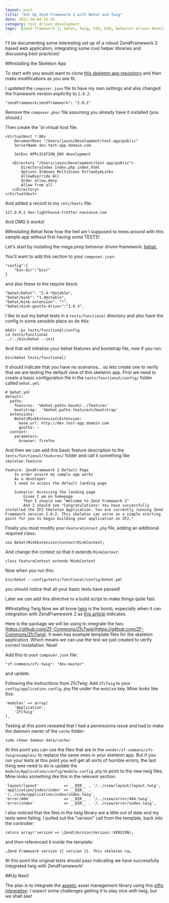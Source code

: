 ```yaml
---
layout: post
title: "Set Up Zend Framework 2 with Behat and Twig"
date: 2012-10-04 15:26
category: test driven development
tags:  [zend framework 2, behat, twig, tdd, bdd, behavior driven development]
---
```


I'll be documenting some interesting set up of a robust ZendFramework 2 based web application, integrating some cool helper libraries and discussing best practices!

##Installing the Skeleton App

To start with you would want to clone [this skeleton app repository](https://github.com/zendframework/ZendSkeletonApplication) and then make modifications as you see fit.

I updated the `composer.json` file to have my own settings and also changed the framework version explicitly to `2.0.2`:

    "zendframework/zendframework": "2.0.2"

Remove the `composer.phar` file assuming you already have it installed (you should.)

Then create the 'ol virtual host file:

    <VirtualHost *:80>
        DocumentRoot "/Users/jason/Development/test-app/public"
        ServerName dev.test-app.domain.com

        SetEnv APPLICATION_ENV development

       <Directory "/Users/jason/Development/test-app/public">
           DirectoryIndex index.php index.html
           Options Indexes MultiViews FollowSymLinks
           AllowOverride All
           Order allow,deny
           Allow from all
       </Directory>
    </VirtualHost>


And added a record to my `/etc/hosts` file:

    127.0.0.1 dev.lighthouse-trotter.naviance.com

And OMG it works!

##Installing Behat
Now how the hell am I supposed to mess around with this sample app without first having some TESTS!

Let's start by installing the mega pimp behavior driven framework: [behat.](http://behat.org/)

You'll want to add this section to your `composer.json`:

    "config":{
        "bin-dir":"bin/"
    }

and also these to the require block:

    "behat/behat": "2.4.*@stable",
    "behat/mink": "1.4@stable",
    "behat/mink-extension": "*",
    "behat/mink-goutte-driver":"1.0.3",

I like to put my behat tests in a `tests/functional` directory and also have the config in some sensible place so do this:

    mkdir -pv tests/functional/config
    cd tests/functional
    ../../bin/behat --init

And that will initialize your behat features and bootstrap file, now if you run:

    bin/behat tests/functional/

It should indicate that you have no scenarios… so lets create one to verify that we are testing the default view of this skeleton app. First we need to create a basic configuration file in the `tests/functional/config/` folder called `behat.yml`:

    # behat.yml
    default:
      paths:
        features: '%behat.paths.base%/../features'
        bootstrap:  '%behat.paths.features%/bootstrap'
      extensions:
        Behat\MinkExtension\Extension:
          base_url: http://dev.test-app.domain.com
          goutte: ~
      context:
        parameters:
          browser: firefox

And then we can add this basic feature description to the `tests/functional/features/` folder and call it something like `skeleton.feature`:

    Feature: ZendFramework 2 Default Page
        In order ensure my sample app works
        As a developer
        I need to access the default landing page

        Scenario: Accessing the landing page
            Given I am on homepage
            Then I should see "Welcome to Zend Framework 2"
            And I should see "Congratulations! You have successfully installed the ZF2 Skeleton Application. You are currently running Zend Framework version 2.0.2. This skeleton can serve as a simple starting point for you to begin building your application on ZF2."

Finally you must modify your `FeatureContext.php` file, adding an additional required class:

    use Behat\MinkExtension\Context\MinkContext;

And change the context so that it extends `MinkContext`:

    class FeatureContext extends MinkContext

Now when you run this:

    bin/behat --config=tests/functional/config/behat.yml

you should notice that all your basic tests have passed!

Later we can add this directive to a build script to make things quite fast.

##Installing Twig
Now we all know [twig](http://twig.sensiolabs.org/) is the bomb, especially when it can integration with ZendFramework 2 as [this article](http://www.zendexperts.com/2012/04/08/twig-in-zend-framework-2/) indicates.

Here is the package we will be using to integrate the two: [https://github.com/ZF-Commons/ZfcTwig](https://github.com/ZF-Commons/ZfcTwig). It even has example template files for the skeleton application. Which means we can use the test we just created to verify correct installation. Neat!

Add this to your `composer.json` file:

    "zf-commons/zfc-twig": "dev-master"

and update.

Following the instructions from ZfcTwig: Add `ZfcTwig` to your `config/application.config.php` file under the `module`s key. Mine looks like this:

    'modules' => array(
        'Application',
        'ZfcTwig'
    ),

Testing at this point revealed that I had a permissions issue and had to make the daemon owner of the `cache` folder:

    sudo chown daemon data/cache/

At this point you can use the files that are in the `vendor/zf-commons/zfc-twig/examples/` to replace the same ones in your skeleton app. But if you run your tests at this point you will get all sorts of horrible errors, the last thing wee need to do is update the `module/Application/config/module.config.php` to point to the new twig files. Mine looks something like this in the relevant section:

    'layout/layout'           => __DIR__ . '/../view/layout/layout.twig',
    'application/index/index' => __DIR__ . '/../view/application/index/index.twig',
    'error/404'               => __DIR__ . '/../view/error/404.twig',
    'error/index'             => __DIR__ . '/../view/error/index.twig',

I also noticed that the files in the twig library are a little out of date and my tests were failing. I pulled out the "version" call from the template, back into the controller:

    return array('version'=> \Zend\Version\Version::VERSION);

and then referenced it inside the template:

    …Zend Framework version {{ version }}. This skeleton ca…

At this point the original tests should pass indicating we have successfully integrated twig with ZendFramework!

##Up Next!

The plan is to integrate the [assetic](https://github.com/kriswallsmith/assetic) asset management library using this [nifty integration](https://github.com/widmogrod/zf2-assetic-module). I expect some challenges getting it to play nice with twig, but we shall see!
